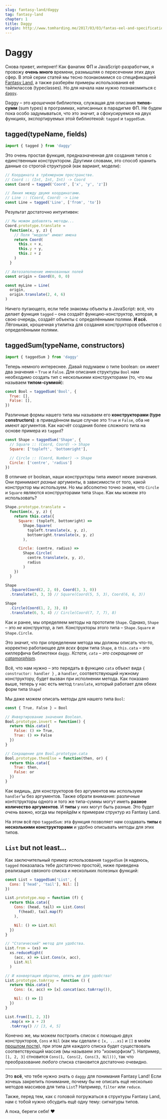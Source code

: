 ```yaml
---
slug: fantasy-land/daggy
tag: fantasy-land
chapter: 1
title: Daggy
origin: http://www.tomharding.me/2017/03/03/fantas-eel-and-specification/
---
```



# Daggy

Снова привет, интернет! Как фанатик ФП и JavaScript-разработчик, я провожу **очень много** времени, размышляя о пересечении этих двух сфер. В этой серии статей мы тесно познакомимся со спецификацией [Fantasy Land](https://github.com/fantasyland/fantasy-land), а также разберём примеры использования её тайпклассов (typeclasses). Но для начала нам нужно познакомиться с [`daggy`](https://github.com/fantasyland/daggy).

Daggy – это *крошечная* библиотека, служащая для описания **типов-сумм** (sum types) в программах, написанных в парадигме ФП. Не будем пока особо задумываться, что это значит, а сфокусируемся на двух функциях, экспортируемых этой библиотекой: `tagged` и `taggedSum`.

## tagged(typeName, fields)

```js
import { tagged } from 'daggy'
```

Это очень простая функция, предназначенная для создания типов с единственным конструктором. Другими словами, это способ хранить данные со строгой структурой (как вариант, модели):

```js
// Координата в трёхмерном пространстве.
// Coord :: (Int, Int, Int) -> Coord
const Coord = tagged('Coord', ['x', 'y', 'z'])

// Линия между двумя координатами.
// Line :: (Coord, Coord) -> Line
const Line = tagged('Line', ['from', 'to'])
```

Результат достаточно интуитивен:

```js
// Мы можем добавлять методы...
Coord.prototype.translate =
  function(x, y, z) {
    // Поля "модели" имеют имена
    return Coord(
      this.x + x,
      this.y + y,
      this.z + z
    )
  }

// Автозаполнение именованных полей
const origin = Coord(0, 0, 0)

const myLine = Line(
  origin,
  origin.translate(2, 4, 6)
)
```

Ничего пугающего, если тебе знакомы объекты в JavaScript: всё, что делает функция `tagged` – она создаёт функцию-конструктор, которая, в свою очередь, создаёт объекты с определёнными полями. **И всё.**  Лёгонькая, крошечная утилитка для создания конструкторов объектов с определёнными полями.

## taggedSum(typeName, constructors)

```js
import { taggedSum } from 'daggy'
```

Теперь немного интереснее. Давай подумаем о типе boolean: он имеет два значения – `True` и `False`. Для описания структуры `Bool` нам необходимо создать тип с несколькими конструкторами (то, что мы называем **типом-суммой**):

```jsx
const Bool = taggedSum('Bool', {
  True: [],
  False: [],
})
```

Различные формы нашего типа мы называем его **конструкторами (type constructors)**: в приведённом выше случае это `True` и `False`, оба не имеют аргументов. Как насчёт создания более сложного типа на основе примера из `tagged`?

```jsx
const Shape = taggedSum('Shape', {
  // Square :: (Coord, Coord) -> Shape
  Square: ['topleft', 'bottomright'],

  // Circle :: (Coord, Number) -> Shape
  Circle: ['centre', 'radius']
})
```

В отличие от boolean, наши конструкторы типа имеют некие значения. Они принимают *разные* аргументы, в зависимости от того, какой конструктор мы используем. Но мы абсолютно точно знаем, что `Circle` и `Square` являются конструкторами типа `Shape`. Как мы можем это использовать?

```jsx
Shape.prototype.translate =
  function(x, y, z) {
    return this.cata({
      Square: (topleft, bottomright) =>
        Shape.Square(
          topleft.translate(x, y, z),
          bottomright.translate(x, y, z)
        ),

      Circle: (centre, radius) =>
        Shape.Circle(
          centre.translate(x, y, z),
          radius
        )
    })
  }

Shape
  .Square(Coord(2, 2, 0), Coord(3, 3, 0))
  .translate(3, 3, 3) // Square(Coord(5, 5, 3), Coord(6, 6, 3))

Shape
  .Circle(Coord(1, 2, 3), 8)
  .translate(6, 5, 4) // Circle(Coord(7, 7, 7), 8)
```

Как и ранее, мы определяем методы на прототипе `Shape`. Однако, `Shape` – это *не конструктор*, а *тип*. Конструкторы этого типа – `Shape.Square` и `Shape.Circle`.

Это значит, что при определении метода мы должны описать что-то, корректно работающее для *всех* форм типа `Shape`, а `this.cata` – это киллерфича библиотеки `daggy`. *Кстати, `cata` – это сокращение от [catamorphism](http://www.tomharding.me/2017/02/24/reductio-and-abstract-em/).*

Всё, что нам нужно – это передать в функцию `cata` объект вида `{ constructor: handler }` , а `handler`, соответствующий нужному конструктору, будет вызван при исполнении метода. Как показано выше, теперь у нас есть метод `translate`, который работает для обеих форм типа `Shape`!

Мы даже можем описать методы для нашего типа `Bool`:

```jsx
const { True, False } = Bool

// Инвертирование значения Boolean.
Bool.prototype.invert = function() {
  return this.cata({
    False: () => True,
    True: () => False
  })
}

// Сокращение для Bool.prototype.cata
Bool.prototype.thenElse = function(then, or) {
  return this.cata({
    True: then,
    False: or
  })
}
```

Как видишь, для конструкторов без аргументов мы используем `handler`'ы без аргументов. Также обрати внимание: различные контструкторы одного и того же типа-суммы могут иметь **разное количество аргументов**. И **типы** у них могут быть разные. Это будет *очень* важно, когда мы перейдём к примерам структур из Fantasy Land.

На этом всё про `taggedSum`: эта функция позволяет нам создавать **типы с несколькими конструкторами** и удобно описывать методы для этих типов.

## `List` but not least...

Как заключительный пример использования `taggedSum` (я надеюсь, `tagged` показалась тебе достаточно простой), ниже приведена реализация связного списка и нескольких полезных функций:

```jsx
const List = taggedSum('List', {
  Cons: ['head', 'tail'], Nil: []
})

List.prototype.map = function (f) {
  return this.cata({
    Cons: (head, tail) => List.Cons(
      f(head), tail.map(f)
    ),

    Nil: () => List.Nil
  })
}

// "Статический" метод для удобства.
List.from = (xs) =>
  xs.reduceRight(
    (acc, x) => List.Cons(x, acc),
    List.Nil
  )

// И конвертация обратно, опять же для удобства!
List.prototype.toArray = function () {
  return this.cata({
    Cons: (x, acc) => [x].concat(acc.toArray()),

    Nil: () => []
  })
}

List.from([1, 2, 3])
  .map(x => x + 2)
  .toArray() // [3, 4, 5]
```

Конечно же, мы можем построить список с помощью двух конструкторов, `Cons` и `Nil` (как мы сделали с `[x, ...xs]` и `[]` в моём [прошлом посте](http://www.tomharding.me/2017/02/24/reductio-and-abstract-em/)), при этом для каждого списка будет существовать соответствующий массив (мы называем это "изоморфизм"). Например, `[1, 2, 3]` стновится `Cons(1, Cons(2, Cons(3, Nil)))`, так что преобразование *любого* списка становится достаточно очевидно.

---

Это **всё**, что тебе нужно знать о `daggy` для понимания Fantasy Land! Если хочешь закрепить понимание, почему бы не описать ещё несколько методов массивов для типа `List`? Например, `filter` или `reduce`.

Также, перед тем, как с головой погружаться в структуры Fantasy Land, нам с тобой нужно обсудить ещё одну тему: сигнатуры типов.

А пока, береги себя! ❤️
